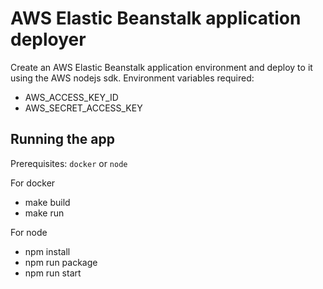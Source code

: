 # AWS Elastic Beanstalk application deployer

Create an AWS Elastic Beanstalk application environment and deploy to it using the AWS nodejs sdk. Environment variables required:
* AWS_ACCESS_KEY_ID
* AWS_SECRET_ACCESS_KEY


## Running the app

Prerequisites: `docker` or `node`

For docker

* make build
* make run

For node 

* npm install
* npm run package
* npm run start